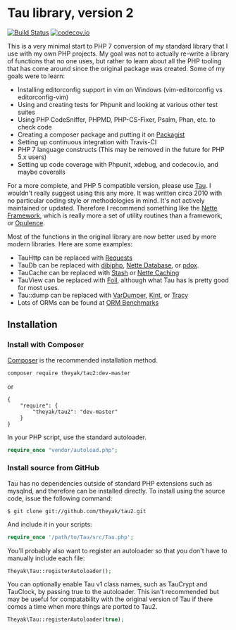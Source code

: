 Tau library, version 2
======================

[![Build Status](https://travis-ci.com/theyak/tau2.svg?branch=master)](https://travis-ci.com/theyak/tau2)
[![codecov.io](https://codecov.io/github/theyak/tau2/coverage.svg?branch=master)](https://codecov.io/github/theyak/tau2?branch=master)

This is a very minimal start to PHP 7 conversion of my standard library that
I use with my own PHP projects. My goal was not to actually re-write a library
of functions that no one uses, but rather to learn about all the PHP tooling
that has come around since the original package was created. Some of my goals
were to learn:

* Installing editorconfig support in vim on Windows (vim-editorconfig vs editorconfig-vim)
* Using and creating tests for Phpunit and looking at various other test suites
* Using PHP CodeSniffer, PHPMD, PHP-CS-Fixer, Psalm, Phan, etc. to check code
* Creating a composer package and putting it on [Packagist](https://packagist.org)
* Setting up continuous integration with Travis-CI
* PHP 7 language constructs (This may be removed in the future for PHP 5.x users)
* Setting up code coverage with Phpunit, xdebug, and codecov.io, and maybe coveralls

For a more complete, and PHP 5 compatible version, please use [Tau](https://github.com/theyak/Tau).
I wouldn't really suggest using this any more. It was written circa 2010 with no particular
coding style or methodologies in mind. It's not actively maintained or updated.
Therefore I recommend something like the [Nette Framework](https://nette.org/), which is really
more a set of utility routines than a framework, or [Opulence](https://github.com/opulencephp/Opulence).

Most of the functions in the original library are now better used by more modern libraries.
Here are some examples:
* TauHttp can be replaced with [Requests](https://github.com/rmccue/Requests)
* TauDb can be replaced with [dibiphp](https://github.com/dg/dibi), [Nette Database](https://doc.nette.org/en/2.4/database), or [pdox](https://github.com/izniburak/pdox).
* TauCache can be replaced with [Stash](http://www.stashphp.com/) or [Nette Caching](https://doc.nette.org/en/2.4/caching)
* TauView can be replaced with [Foil](https://github.com/FoilPHP/Foil), although what Tau has is pretty good for most uses.
* Tau::dump can be replaced with [VarDumper](https://symfony.com/doc/current/components/var_dumper.html),
 [Kint](https://kint-php.github.io/kint/), or [Tracy](https://tracy.nette.org/)
* Lots of ORMs can be found at [ORM Benchmarks](https://github.com/c9s/forked-php-orm-benchmark)


Installation
------------

### Install with Composer
[Composer](https://github.com/composer/composer) is the recommended installation method.

```sh
composer require theyak/tau2:dev-master
```
or

    {
        "require": {
            "theyak/tau2": "dev-master"
        }
    }

In your PHP script, use the standard autoloader.

```php
require_once "vendor/autoload.php";
```

### Install source from GitHub
Tau has no dependencies outside of standard PHP extensions such as mysqlnd, and therefore can be installed directly. To install using the source code, issue the following command:

    $ git clone git://github.com/theyak/tau2.git

And include it in your scripts:

```php
require_once '/path/to/Tau/src/Tau.php';
```

You'll probably also want to register an autoloader so that you don't have to manually include each file:

```php
Theyak\Tau::registerAutoloader();
```

You can optionally enable Tau v1 class names, such as TauCrypt and TauClock, by passing true
to the autoloader. This isn't recommended but may be useful for compatability
with the original version of Tau if there comes a time when more things are ported to Tau2.

```php
Theyak\Tau::registerAutoloader(true);
```


